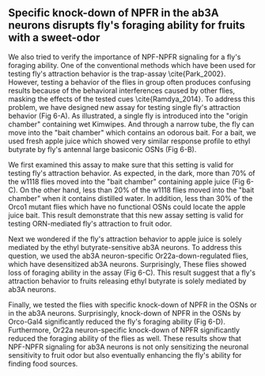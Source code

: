 ## Specific knock-down of NPFR in the ab3A neurons disrupts fly's foraging ability for fruits with a sweet-odor

We also tried to verify the importance of NPF-NPFR signaling for a fly's foraging ability. One of the conventional methods which have been used for testing fly's attraction behavior is the trap-assay \cite{Park_2002}. However, testing a behavior of the flies in group often produces confusing results because of the behavioral interferences caused by other flies, masking the effects of the tested cues \cite{Ramdya_2014}. To address this problem, we have designed new assay for testing single fly's attraction behavior (Fig 6-A). As illustrated, a single fly is introduced into the "origin chamber" containing wet Kimwipes. And through a narrow tube, the fly can move into the "bait chamber" which contains an odorous bait. For a bait, we used fresh apple juice which showed very similar response profile to ethyl butyrate by fly's antennal large basiconic OSNs (Fig 6-B). 

We first examined this assay to make sure that this setting is valid for testing fly's attraction behavior. As expected, in the dark, more than 70% of the w1118 flies moved into the "bait chamber" containing apple juice (Fig 6-C). On the other hand, less than 20% of the w1118 flies moved into the "bait chamber" when it contains distilled water. In addition, less than 30% of the Orco1 mutant flies which have no functional OSNs could locate the apple juice bait. This result demonstrate that this new assay setting is valid for testing ORN-mediated fly's attraction to fruit odor.

Next we wondered if the fly's attraction behavior to apple juice is solely mediated by the ethyl butyrate-sensitive ab3A neurons. To address this question, we used the ab3A neuron-specific Or22a-down-regulated flies, which have desensitized ab3A neurons. Surprisingly, These flies showed loss of foraging ability in the assay (Fig 6-C). This result suggest that a fly's attraction behavior to fruits releasing ethyl butyrate is solely mediated by ab3A neurons.

Finally, we tested the flies with specific knock-down of NPFR in the OSNs or in the ab3A neurons. Surprisingly, knock-down of NPFR in the OSNs by Orco-Gal4 significantly reduced the fly's foraging ability (Fig 6-D). Furthermore, Or22a neuron-specific knock-down of NPFR significantly reduced the foraging ability of the flies as well. These results show that NPF-NPFR signaling for ab3A neurons is not only sensitizing the neuronal sensitivity to fruit odor but also eventually enhancing the fly's ability for finding food sources.

